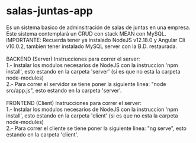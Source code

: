 # salas-juntas-app

Es un sistema basico de adminsitración de salas de juntas en una empresa. Este sistema contemplará un CRUD con stack MEAN con MySQL. <br />
IMPORTANTE: Recuerda tener ya instalado NodeJS v12.18.0 y Angular Cli v10.0.2, tambien tener instalado MySQL server con la B.D. restaurada. <br />
<br />
BACKEND (Server) Instrucciones para correr el server: <br />
1.- Instalar los modulos necesarios de NodeJS con la instruccion  'npm install', esto estando en la carpeta 'server' (si es que no esta la carpeta node-modules) <br />
2.- Para correr el servidor se tiene poner la siguiente linea: "node src/app.js", esto estando en la carpeta 'server'. <br />
<br />
FRONTEND (Client) Instrucciones para correr el server: <br />
1.- Instalar los modulos necesarios de NodeJS con la instruccion 'npm install', esto estando en la carpeta 'client' (si es que no esta la carpeta node-modules) <br />
2.- Para correr el cliente se tiene poner la siguiente linea: "ng serve", esto estando en la carpeta 'client'.
<br />